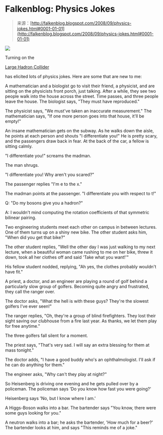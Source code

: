 <!--yml
category: 未分类
date: 2024-05-12 22:58:57
-->

# Falkenblog: Physics Jokes

> 来源：[http://falkenblog.blogspot.com/2008/09/physics-jokes.html#0001-01-01](http://falkenblog.blogspot.com/2008/09/physics-jokes.html#0001-01-01)

[![](img/471bd4692b0f81e049dcba76086e2a09.png)](https://blogger.googleusercontent.com/img/b/R29vZ2xl/AVvXsEhQwE0hW9a_MfevssT-MJTZdPR2ulcoNwfT-XnOApRlGmH7a97a4TJPlZvflH-aVL982rEC3Gc-CWI-5umo7gLh63WoUufs3F4Ud7aXmb8snp4z1nIKd4r8Z0L9CiSjQRksOADsNQ/s1600-h/nerds.jpg)

Turning on the

[Large Hadron Collider](http://www.uslhc.us/What_is_the_LHC)

has elicited lots of physics jokes. Here are some that are new to me:

A mathematician and a biologist go to visit their friend, a physicist, and are sitting on the physicists front porch, just talking. After a while, they see two people walk into the house across the street. Time passes, and three people leave the house. The biologist says, "They must have reproduced."

The physicist says, "We must've taken an inaccurate measurement." The mathematician says, "If one more person goes into that house, it'll be empty!"

An insane mathematician gets on the subway. As he walks down the aisle, he points at each person and shouts "I differentiate you!" He is pretty scary, and the passengers draw back in fear. At the back of the car, a fellow is sitting calmly.

"I differentiate you!" screams the madman.

The man shrugs.

"I differentiate you! Why aren't you scared?"

The passenger replies "I'm e to the x."

The madman points at the passenger. "I differentiate you with respect to t!"

Q: "Do my bosons give you a hadron?"

A: I wouldn't mind computing the rotation coefficients of that symmetric bilinear pairing.

Two engineering students meet each other on campus in between lectures. One of them turns up on a shiny new bike. The other student asks him, "When did you get that bike?"

The other student replies, "Well the other day I was just walking to my next lecture, when a beautiful woman came rushing to me on her bike, threw it down, took all her clothes off and said 'Take what you want!'"

His fellow student nodded, replying, "Ah yes, the clothes probably wouldn't have fit."

A priest, a doctor, and an engineer are playing a round of golf behind a particularly slow group of golfers. Becoming quite angry and frustrated, they call the ranger over.

The doctor asks, "What the hell is with these guys? They're the slowest golfers I've ever seen!"

The ranger replies, "Oh, they're a group of blind firefighters. They lost their sight saving our clubhouse from a fire last year. As thanks, we let them play for free anytime."

The three golfers fall silent for a moment.

The priest says, "That's very sad. I will say an extra blessing for them at mass tonight."

The doctor adds, "I have a good buddy who's an ophthalmologist. I'll ask if he can do anything for them."

The engineer asks, "Why can't they play at night?"

So Heisenberg is driving one evening and he gets pulled over by a policeman. The policeman says 'Do you know how fast you were going?'

Heisenberg says 'No, but I know where I am.'

A Higgs-Boson walks into a bar. The bartender says "You know, there were some guys looking for you."

A neutron walks into a bar; he asks the bartender, 'How much for a beer?' The bartender looks at him, and says "This reminds me of a joke."